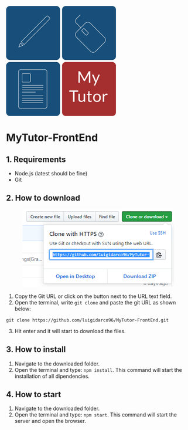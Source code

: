 <img src="./public/assets/images/logo_progetto_tutorato_blue.png" width="300px" alt="logo_progetto">

# MyTutor-FrontEnd

## 1. Requirements

- Node.js (latest should be fine)
- Git

## 2. How to download

<div style="text-align: center">
<img src="./public/assets/images/tut_download.png" alt="screenshot_clone_link">
</div>

1. Copy the Git URL or click on the button next to the URL text field.
2. Open the terminal, write `git clone` and paste the git URL as shown below:

```
git clone https://github.com/luigidarco96/MyTutor-FrontEnd.git
```

3. Hit enter and it will start to download the files.

## 3. How to install

1. Navigate to the downloaded folder.
2. Open the terminal and type: `npm install`. This command will start the installation of all dipendencies.

## 4. How to start

1. Navigate to the downloaded folder.
2. Open the terminal and type: `npm start`. This command will start the server and open the browser.
